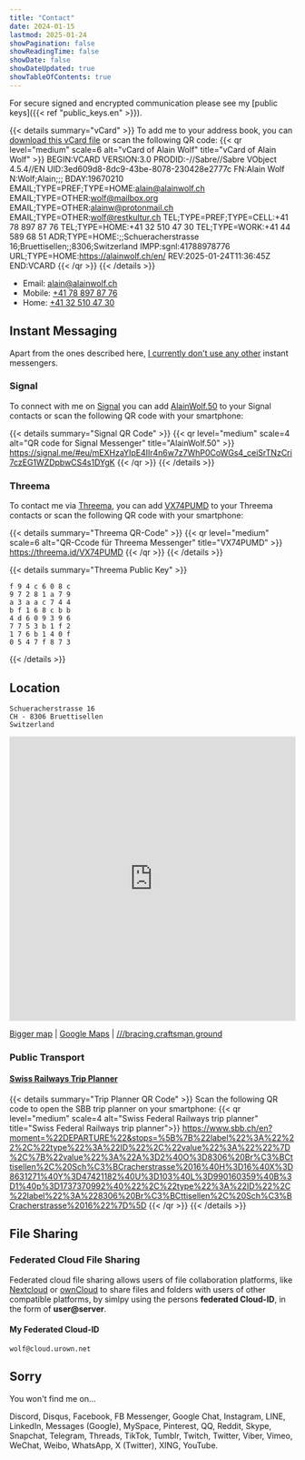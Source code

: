 ```yaml
---
title: "Contact"
date: 2024-01-15
lastmod: 2025-01-24
showPagination: false
showReadingTime: false
showDate: false
showDateUpdated: true
showTableOfContents: true
---
```

For secure signed and encrypted communication please see my
[public keys]({{< ref "public_keys.en" >}}).

{{< details summary="vCard" >}}
To add me to your address book, you can
[download this vCard file](/Alain_Wolf.en.vcf) or scan the following
QR code:
{{< qr level="medium" scale=6 alt="vCard of Alain Wolf" title="vCard of Alain Wolf" >}}
BEGIN:VCARD
VERSION:3.0
PRODID:-//Sabre//Sabre VObject 4.5.4//EN
UID:3ed609d8-8dc9-43be-8078-230428e2777c
FN:Alain Wolf
N:Wolf;Alain;;;
BDAY:19670210
EMAIL;TYPE=PREF;TYPE=HOME:alain@alainwolf.ch
EMAIL;TYPE=OTHER:wolf@mailbox.org
EMAIL;TYPE=OTHER:alainw@protonmail.ch
EMAIL;TYPE=OTHER:wolf@restkultur.ch
TEL;TYPE=PREF;TYPE=CELL:+41 78 897 87 76
TEL;TYPE=HOME:+41 32 510 47 30
TEL;TYPE=WORK:+41 44 589 68 51
ADR;TYPE=HOME:;;Schueracherstrasse 16;Bruettisellen;;8306;Switzerland
IMPP:sgnl:41788978776
URL;TYPE=HOME:https://alainwolf.ch/en/
REV:2025-01-24T11:36:45Z
END:VCARD
{{< /qr >}}
{{< /details >}}

- Email: [alain@alainwolf.ch](mailto:alain@alainwolf.ch)
- Mobile: [+41 78 897 87 76](tel:+41788978776)
- Home: [+41 32 510 47 30](tel:+41325104730)


## Instant Messaging

Apart from the ones described here, [I currently don't use any other](#sorry)
instant messengers.

### Signal

To connect with me on [Signal](https://signal.org) you can add
[AlainWolf.50](https://signal.me/#eu/mEXHzaYIpE4Ilr4n6w7z7WhP0CoWGs4_ceiSrTNzCri7czEG1WZDpbwCS4s1DYgK)
to your Signal contacts or scan the following QR code with your smartphone:

{{< details summary="Signal QR Code" >}}
{{< qr level="medium" scale=4 alt="QR code for Signal Messenger" title="AlainWolf.50" >}}
https://signal.me/#eu/mEXHzaYIpE4Ilr4n6w7z7WhP0CoWGs4_ceiSrTNzCri7czEG1WZDpbwCS4s1DYgK
{{< /qr >}}
{{< /details >}}

### Threema

To contact me via [Threema](https://threema.ch/de/sicherer-messenger), you can
add [VX74PUMD](https://threema.id/VX74PUMD) to your Threema contacts or scan the
following QR code with your smartphone:

{{< details summary="Threema QR-Code" >}}
{{< qr level="medium" scale=6 alt="QR-Ccode für Threema Messenger" title="VX74PUMD" >}}
https://threema.id/VX74PUMD
{{< /qr >}}
{{< /details >}}

{{< details summary="Threema Public Key" >}}
```text
f 9 4 c 6 0 8 c
9 7 2 8 1 a 7 9
a 3 a a c 7 4 4
b f 1 6 8 c b b
4 d 6 0 9 3 9 6
7 7 5 3 b 1 f 2
1 7 6 b 1 4 0 f
0 5 4 7 f 8 7 3
```
{{< /details >}}

## Location

    Schueracherstrasse 16
    CH - 8306 Bruettisellen
    Switzerland

<!-- markdownlint-disable-next-line MD033 -->
<iframe width="100%" height="500px" frameborder="0" allowfullscreen
    src="https://umap.openstreetmap.fr/en/map/alain-wolf_857467?scaleControl=false&miniMap=false&scrollWheelZoom=false&zoomControl=true&allowEdit=false&moreControl=true&searchControl=null&tilelayersControl=null&embedControl=null&datalayersControl=false&onLoadPanel=none&captionBar=false">
</iframe>

[Bigger map](https://umap.openstreetmap.fr/en/map/alain-wolf_857467 "OpenStreeMap")
| [Google Maps](https://goo.gl/maps/WyPxXF7SfLNYVTUD8)
| [///bracing.craftsman.ground](https://what3words.com/bracing.craftsman.ground "What3Words Address")

### Public Transport

#### [Swiss Railways Trip Planner](https://www.sbb.ch/en?moment=%22DEPARTURE%22&stops=%5B%7B%22label%22%3A%22%22%2C%22type%22%3A%22ID%22%2C%22value%22%3A%22%22%7D%2C%7B%22value%22%3A%22A%3D2%40O%3D8306%20Br%C3%BCttisellen%2C%20Sch%C3%BCracherstrasse%2016%40H%3D16%40X%3D8631271%40Y%3D47421182%40U%3D103%40L%3D990160359%40B%3D1%40p%3D1737370992%40%22%2C%22type%22%3A%22ID%22%2C%22label%22%3A%228306%20Br%C3%BCttisellen%2C%20Sch%C3%BCracherstrasse%2016%22%7D%5D "SBB Trip Planner")

{{< details summary="Trip Planner QR Code" >}}
Scan the following QR code to open the SBB trip planner on your smartphone:
{{< qr level="medium" scale=4 alt="Swiss Federal Railways trip planner" title="Swiss Federal Railways trip planner">}}
https://www.sbb.ch/en?moment=%22DEPARTURE%22&stops=%5B%7B%22label%22%3A%22%22%2C%22type%22%3A%22ID%22%2C%22value%22%3A%22%22%7D%2C%7B%22value%22%3A%22A%3D2%40O%3D8306%20Br%C3%BCttisellen%2C%20Sch%C3%BCracherstrasse%2016%40H%3D16%40X%3D8631271%40Y%3D47421182%40U%3D103%40L%3D990160359%40B%3D1%40p%3D1737370992%40%22%2C%22type%22%3A%22ID%22%2C%22label%22%3A%228306%20Br%C3%BCttisellen%2C%20Sch%C3%BCracherstrasse%2016%22%7D%5D
{{< /qr >}}
{{< /details >}}

## File Sharing

### Federated Cloud File Sharing

Federated cloud file sharing allows users of file collaboration platforms, like
[Nextcloud](https://nextcloud.com/features/#federation) or
[ownCloud](https://owncloud.com/federated-cloud-sharing/) to share files and
folders with users of other compatible platforms, by simlpy using the persons
**federated Cloud-ID**, in the form of **user@server**.

#### My Federated Cloud-ID

    wolf@cloud.urown.net

## Sorry

You won't find me on...

Discord,
Disqus,
Facebook,
FB Messenger,
Google Chat,
Instagram,
LINE,
LinkedIn,
Messages (Google),
MySpace,
Pinterest,
QQ,
Reddit,
Skype,
Snapchat,
Telegram,
Threads,
TikTok,
Tumblr,
Twitch,
Twitter,
Viber,
Vimeo,
WeChat,
Weibo,
WhatsApp,
X (Twitter),
XING,
YouTube.
